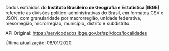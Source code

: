 Dados extraídos do **Instituto Brasileiro de Geografia e Estatística [IBGE]** referente às divisões político-administrativas do Brasil, em formatos CSV e JSON, com granularidade por macrorregião, unidade federativa, mesorregião, microrregião, município, distrito e subdistrito.

API Original: https://servicodados.ibge.gov.br/api/docs/localidades

Última atualização: 08/01/2020.
